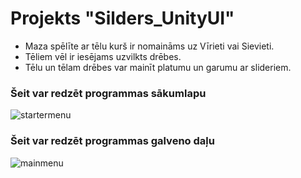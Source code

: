 # Projekts "Silders_UnityUI"
- Maza spēlīte ar tēlu kurš ir nomaināms uz Vīrieti vai Sievieti.
- Tēliem vēl ir iesējams uzvilkts drēbes.
- Tēlu un tēlam drēbes var mainīt platumu un garumu ar slideriem.


### **Šeit var redzēt programmas sākumlapu**
![startermenu](https://github.com/AdriansSkola/Silders_UnityUI/assets/165994360/fd92cb0e-1a39-4d34-bcfd-02ae633b3a03)

### **Šeit var redzēt programmas galveno daļu**
![mainmenu](https://github.com/AdriansSkola/Silders_UnityUI/assets/165994360/d72d701a-ee5a-4eac-9c03-92e93477b0b6)
